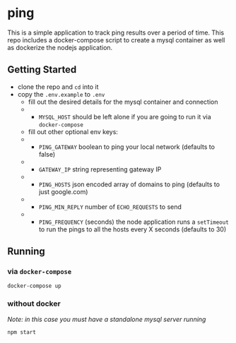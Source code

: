 # ping

This is a simple application to track ping results over a period of time. This repo includes a docker-compose script to create a mysql container as well as dockerize the nodejs application.

## Getting Started

- clone the repo and `cd` into it
- copy the `.env.example` to `.env`
  - fill out the desired details for the mysql container and connection
  - - `MYSQL_HOST` should be left alone if you are going to run it via `docker-compose`
  - fill out other optional env keys:
  - - `PING_GATEWAY` boolean to ping your local network (defaults to false)
  - - `GATEWAY_IP` string representing gateway IP
  - - `PING_HOSTS` json encoded array of domains to ping (defaults to just google.com)
  - - `PING_MIN_REPLY` number of `ECHO_REQUESTS` to send
  - - `PING_FREQUENCY` (seconds) the node application runs a `setTimeout` to run the pings to all the hosts every X seconds (defaults to 30)

## Running

### via `docker-compose`

```
docker-compose up
```

### without docker

_Note: in this case you must have a standalone mysql server running_

```
npm start
```
